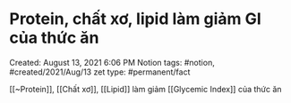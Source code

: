 # Protein, chất xơ, lipid làm giảm GI của thức ăn

Created: August 13, 2021 6:06 PM
Notion tags: #notion, #created/2021/Aug/13
zet type: #permanent/fact

[[~Protein]], [[Chất xơ]], [[Lipid]] làm giảm [[Glycemic Index]] của thức ăn